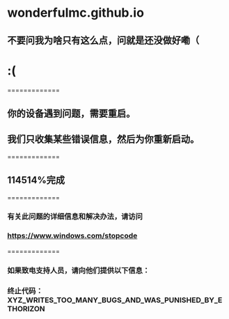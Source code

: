 # wonderfulmc.github.io
## 不要问我为啥只有这么点，问就是还没做好嘞（


# :(
=============
## 你的设备遇到问题，需要重启。
## 我们只收集某些错误信息，然后为你重新启动。
=============
## 114514%完成
=============
### 有关此问题的详细信息和解决办法，请访问
### https://www.windows.com/stopcode
=============
### 如果致电支持人员，请向他们提供以下信息：
### 终止代码：XYZ_WRITES_TOO_MANY_BUGS_AND_WAS_PUNISHED_BY_ETHORIZON
